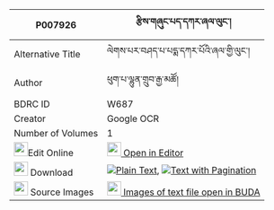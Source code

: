 |P007926|རྩིས་གཞུང་པད་དཀར་ཞལ་ལུང་། 
| --- | --- 
|Alternative Title |ལེགས་པར་བཤད་པ་པདྨ་དཀར་པོའི་ཞལ་གྱི་ལུང་།
|Author| ཕུག་པ་ལྷུན་གྲུབ་རྒྱ་མཚོ།
|BDRC ID | W687
|Creator | Google OCR
|Number of Volumes| 1
|<img width="25" src="https://img.icons8.com/color/25/000000/edit-property.png">Edit Online| [<img width="25" src="https://avatars.githubusercontent.com/u/45091458?s=200&v=4"> Open in Editor](http://editor.openpecha.org/P007926)
|<img width="25" src="https://img.icons8.com/fluent/48/000000/download-2.png"/>  Download | [![](https://img.icons8.com/color/20/000000/txt.png)Plain Text](https://github.com/Openpecha/P007926/releases/download/v2/tsishyung_pekar_shyallung_plain_P007926.zip), [![](https://img.icons8.com/color/20/000000/txt.png)Text with Pagination](https://github.com/Openpecha/P007926/releases/download/v2/tsishyung_pekar_shyallung_pages_P007926.zip)
|<img width="25" src="https://img.icons8.com/plasticine/100/000000/pictures-folder.png"/>  Source Images | [<img width="25" src="https://library.bdrc.io/icons/BUDA-small.svg"> Images of text file open in BUDA](https://library.bdrc.io/show/bdr:W687)